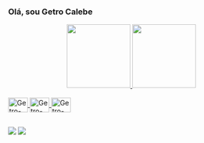 ### Olá, sou Getro Calebe

<div align="center">
  <a href="https://github.com/Getro29">
  <img height="130em" src="https://github-readme-stats.vercel.app/api?username=getro29&show_icons=true&theme=cobalt&include_all_commits=true&count_private=true"/>
  <img height="130em" src="https://github-readme-stats.vercel.app/api/top-langs/?username=getro29&layout=compact&langs_count=7&theme=cobalt"/>
</div>

<div style="display: inline_block"><br>
  <img align="center" alt="Getro-Js" height="30" width="40" <img src="https://cdn.jsdelivr.net/gh/devicons/devicon/icons/javascript/javascript-plain.svg" />
  <img align="center" alt="Getro-HTML" height="30" width="40" <img src="https://cdn.jsdelivr.net/gh/devicons/devicon/icons/html5/html5-plain.svg" />
  <img align="center" alt="Getro-CSS" height="30" width="40" <img src="https://cdn.jsdelivr.net/gh/devicons/devicon/icons/css3/css3-plain.svg" />
</div>
  
  ##
  
 <div>
   <a href = "getrocalebe2908gmail.com"><img src="https://img.shields.io/badge/-Gmail-%23333?style=for-the-badge&logo=gmail&logoColor=white" target="_blank"></a>
   <a href="https://www.linkedin.com/in/getro-calebe-de-oliveira-sousa-7617681a5/" target="_blank"><img src="https://img.shields.io/badge/-LinkedIn-%230077B5?style=for-the-badge&logo=linkedin&logoColor=white" target="_blank"></a> 
 </div>
